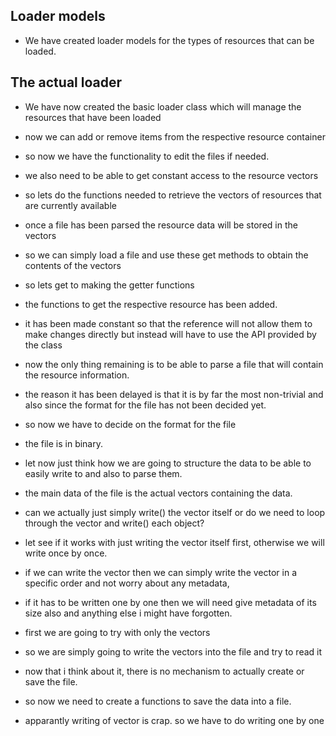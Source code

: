 ## Loader models
  - We have created loader models for the types of resources that can be loaded.

## The actual loader
  - We have now created the basic loader class which will manage the resources that have been loaded
  - now we can add or remove items from the respective resource container
  - so now we have the functionality to edit the files if needed.
  - we also need to be able to get constant access to the resource vectors
  - so lets do the functions needed to retrieve the vectors of resources that are currently available
  - once a file has been parsed the resource data will be stored in the vectors
  - so we can simply load a file and use these get methods to obtain the contents of the vectors
  - so lets get to making the getter functions

  - the functions to get the respective resource has been added.
  - it has been made constant so that the reference will not allow them to make changes directly but instead will have to use the API provided by the class

  - now the only thing remaining is to be able to parse a file that will contain the resource information.
  - the reason it has been delayed is that it is by far the most non-trivial and also since the format for the file has not been decided yet.
  - so now we have to decide on the format for the file
  - the file is in binary.
  - let now just think how we are going to structure the data to be able to easily write to and also to parse them.

  - the main data of the file is the actual vectors containing the data.
  - can we actually just simply write() the vector itself or do we need to loop through the vector and write() each object?
  - let see if it works with just writing the vector itself first, otherwise we will write once by once.
  - if we can write the vector then we can simply write the vector in a specific order and not worry about any metadata,
  - if it has to be written one by one then we will need give metadata of its size also and anything else i might have forgotten.

  - first we are going to try with only the vectors
  - so we are simply going to write the vectors into the file and try to read it
  
  - now that i think about it, there is no mechanism to actually create or save the file.
  - so now we need to create a functions to save the data into a file.
  - apparantly writing of vector is crap. so we have to do writing one by one